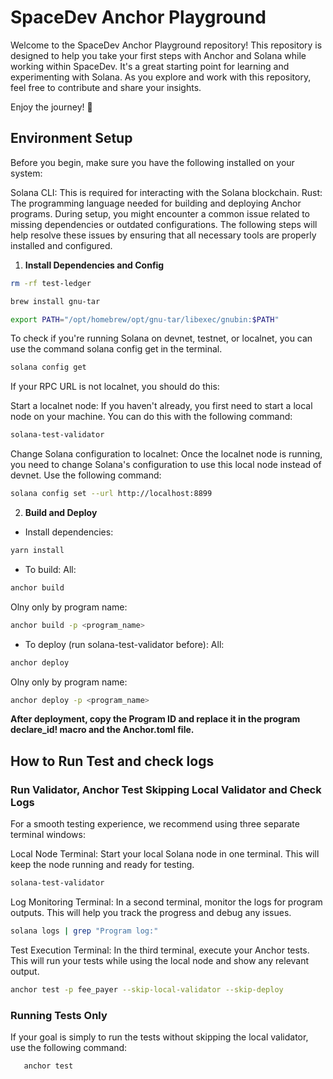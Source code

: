 # SpaceDev Anchor Playground

Welcome to the SpaceDev Anchor Playground repository! This repository is designed to help you take your first steps with Anchor and Solana while working within SpaceDev.
It's a great starting point for learning and experimenting with Solana.
As you explore and work with this repository, feel free to contribute and share your insights.

Enjoy the journey! 🚀

## Environment Setup

Before you begin, make sure you have the following installed on your system:

Solana CLI: This is required for interacting with the Solana blockchain.
Rust: The programming language needed for building and deploying Anchor programs.
During setup, you might encounter a common issue related to missing dependencies or outdated configurations. The following steps will help resolve these issues by ensuring that all necessary tools are properly installed and configured.

1. **Install Dependencies and Config**

```bash
rm -rf test-ledger

brew install gnu-tar

export PATH="/opt/homebrew/opt/gnu-tar/libexec/gnubin:$PATH"
```

To check if you're running Solana on devnet, testnet, or localnet, you can use the command solana config get in the terminal.

```bash
solana config get
```

If your RPC URL is not localnet, you should do this:

Start a localnet node: If you haven't already, you first need to start a local node on your machine. You can do this with the following command:

```bash
solana-test-validator
```

Change Solana configuration to localnet: Once the localnet node is running, you need to change Solana's configuration to use this local node instead of devnet. Use the following command:

```bash
solana config set --url http://localhost:8899
```

2. **Build and Deploy**

- Install dependencies:

```bash
yarn install
```

- To build:
  All:

```bash
anchor build
```

Olny only by program name:

```bash
anchor build -p <program_name>
```

- To deploy (run solana-test-validator before):
  All:

```bash
anchor deploy
```

Olny only by program name:

```bash
anchor deploy -p <program_name>
```

**After deployment, copy the Program ID and replace it in the program declare_id! macro and the Anchor.toml file.**

## How to Run Test and check logs

### Run Validator, Anchor Test Skipping Local Validator and Check Logs

For a smooth testing experience, we recommend using three separate terminal windows:

Local Node Terminal: Start your local Solana node in one terminal. This will keep the node running and ready for testing.

```bash
solana-test-validator
```

Log Monitoring Terminal: In a second terminal, monitor the logs for program outputs. This will help you track the progress and debug any issues.

```bash
solana logs | grep "Program log:"
```

Test Execution Terminal: In the third terminal, execute your Anchor tests. This will run your tests while using the local node and show any relevant output.

```bash
anchor test -p fee_payer --skip-local-validator --skip-deploy
```

### Running Tests Only

If your goal is simply to run the tests without skipping the local validator, use the following command:

```bash
   anchor test
```
